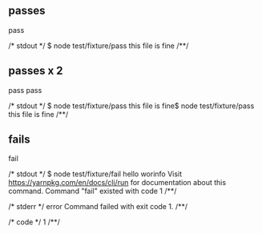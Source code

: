 ## passes
pass

/* stdout */
$ node test/fixture/pass
this file is fine
/**/

## passes x 2
pass pass

/* stdout */
$ node test/fixture/pass
this file is fine$ node test/fixture/pass
this file is fine
/**/

## fails
fail

/* stdout */
$ node test/fixture/fail
hello worinfo Visit https://yarnpkg.com/en/docs/cli/run for documentation about this command.
Command "fail" existed with code 1
/**/

/* stderr */
error Command failed with exit code 1.
/**/

/* code */
1
/**/